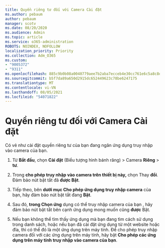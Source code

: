 ```yaml
---
title: Quyền riêng tư đối với Camera Cài đặt
ms.author: pebaum
author: pebaum
manager: scotv
ms.date: 08/20/2020
ms.audience: Admin
ms.topic: article
ms.service: o365-administration
ROBOTS: NOINDEX, NOFOLLOW
localization_priority: Priority
ms.collection: Adm_O365
ms.custom:
- "9005372"
- "9311"
ms.openlocfilehash: 885c9b0b08a0040779aee7b2aba7ecceb4e30cc761e6c5a8c8d5d13dde4a2430
ms.sourcegitcommit: b5f7da89a650d2915dc652449623c78be6247175
ms.translationtype: MT
ms.contentlocale: vi-VN
ms.lasthandoff: 08/05/2021
ms.locfileid: "54071822"
---
```

# <a name="camera-privacy-settings"></a>Quyền riêng tư đối với Camera Cài đặt

Có vẻ như cài đặt quyền riêng tư của bạn đang ngăn ứng dụng truy nhập vào camera của bạn.

1.  Từ **Bắt đầu**, chọn **Cài đặt** (Biểu tượng hình bánh răng) > Camera **Riêng**  >  **tư**.

2.  Trong **cho phép truy nhập vào camera trên thiết bị này,** chọn Thay **đổi**. Đảm bảo nút bật tắt đã **được Bật**.

3.  Tiếp theo, bên **dưới mục Cho phép ứng dụng truy nhập camera** của bạn, hãy đảm bảo nút bật tắt đang **Bật**.

4.  Sau đó, **trong Chọn ứng** dụng có thể truy nhập camera của bạn , hãy đảm bảo nút bật tắt bên cạnh ứng dụng mong muốn cũng **được** Bật.

5.  Nếu bạn không thể tìm thấy ứng dụng mà bạn đang tìm cách sử dụng trong danh sách, hoặc nếu bạn đã cài đặt ứng dụng từ một website hoặc đĩa, thì có thể đó là một ứng dụng trên máy tính. Để cho phép truy nhập camera đối với các ứng dụng trên máy tính, hãy bật **Cho phép các ứng dụng trên máy tính truy nhập vào camera của bạn**.